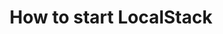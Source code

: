 ---
title: "How to start LocalStack"
linkTitle: "How to start LocalStack"
weight: 6
description: >
  This is the short description about the course explaining what one can expect to learn from watching these videos.
type: academy
layout: single
---